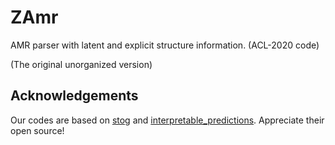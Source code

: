 # ZAmr
AMR parser with latent and explicit structure information. (ACL-2020 code)

(The original unorganized version)




## Acknowledgements
Our codes are based on [stog](https://github.com/sheng-z/stog) and 
[interpretable_predictions](https://github.com/bastings/interpretable_predictions). 
Appreciate their open source!


